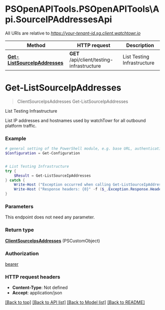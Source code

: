 # PSOpenAPITools.PSOpenAPITools\Api.SourceIPAddressesApi

All URIs are relative to *https://your-tenant-id.sg.client.watchtowr.io*

Method | HTTP request | Description
------------- | ------------- | -------------
[**Get-ListSourceIpAddresses**](SourceIPAddressesApi.md#Get-ListSourceIpAddresses) | **GET** /api/client/testing-infrastructure | List Testing Infrastructure


<a id="Get-ListSourceIpAddresses"></a>
# **Get-ListSourceIpAddresses**
> ClientSourceIpsAddresses Get-ListSourceIpAddresses<br>

List Testing Infrastructure

List IP addresses and hostnames used by watchTowr for all outbound platform traffic.

### Example
```powershell
# general setting of the PowerShell module, e.g. base URL, authentication, etc
$Configuration = Get-Configuration


# List Testing Infrastructure
try {
    $Result = Get-ListSourceIpAddresses
} catch {
    Write-Host ("Exception occurred when calling Get-ListSourceIpAddresses: {0}" -f ($_.ErrorDetails | ConvertFrom-Json))
    Write-Host ("Response headers: {0}" -f ($_.Exception.Response.Headers | ConvertTo-Json))
}
```

### Parameters
This endpoint does not need any parameter.

### Return type

[**ClientSourceIpsAddresses**](ClientSourceIpsAddresses.md) (PSCustomObject)

### Authorization

[bearer](../README.md#bearer)

### HTTP request headers

 - **Content-Type**: Not defined
 - **Accept**: application/json

[[Back to top]](#) [[Back to API list]](../README.md#documentation-for-api-endpoints) [[Back to Model list]](../README.md#documentation-for-models) [[Back to README]](../README.md)

